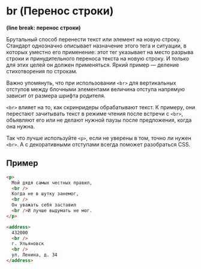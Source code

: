 # br (Перенос строки)

**(line break: перенос строки)**

Брутальный способ перенести текст или элемент на новую строку. Стандарт однозначно описывает назначение этого тега и ситуации, в которых уместно его применение: этот тег указывает на место разрыва строки и принудительного переноса текста на новую строку. И только для этих целей он должен применяться. Яркий пример — деление стихотворения по строкам.

Важно упомянуть, что при использовании `<br>` для вертикальных отступов между блочными элементами величина отступа напрямую зависит от размера шрифта родителя.

`<br>` влияет на то, как скринридеры обрабатывают текст. К примеру, они перестают зачитывать текст в режиме чтения после встречи с `<br>`, объявляют его или не делают нужной паузы после предложения, когда она нужна.

Так что лучше используйте `<p>`, если не уверены в том, точно ли нужен `<br>`. А с декоративными отступами всегда поможет разобраться CSS.

## Пример

```html
<p>
  Мой дядя самых честных правил,
  <br />
  Когда не в шутку занемог,
  <br />
  Он уважать себя заставил
  <br />И лучше выдумать не мог.
</p>

<address>
  432000
  <br />
  г. Ульяновск
  <br />
  ул. Ленина, д. 34
</address>
```

